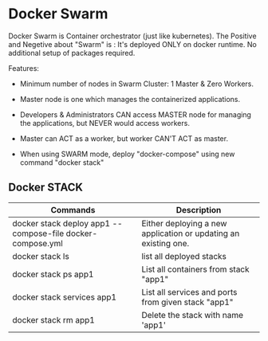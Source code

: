 # Docker Swarm

Docker Swarm is Container orchestrator (just like kubernetes).
The Positive and Negetive about "Swarm" is :
    It's deployed ONLY on docker runtime.
    No additional setup of packages required.

Features:
* Minimum number of nodes in Swarm Cluster: 1 Master & Zero Workers.
* Master node is one which manages the containerized applications.
* Developers & Administrators CAN access MASTER node for managing the applications, but NEVER would access workers.

* Master can ACT as a worker, but worker CAN'T ACT as master.
* When using SWARM mode, deploy "docker-compose" using new command "docker stack"

## Docker STACK

Commands | Description
---------|------------
docker stack deploy app1 --compose-file docker-compose.yml | Either deploying a new application or updating an existing one.
docker stack ls | list all deployed stacks
docker stack ps app1 | List all containers from stack "app1" 
docker stack services app1 | List all services and ports from given stack "app1"
docker stack rm app1 | Delete the stack with name 'app1'